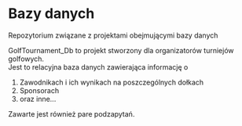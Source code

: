 # Bazy danych
Repozytorium związane z projektami obejmującymi bazy danych

GolfTournament_Db to projekt stworzony dla organizatorów turniejów golfowych.<br>
Jest to relacyjna baza danych zawierająca informację o <br>
<ol>
  <li>Zawodnikach i ich wynikach na poszczególnych dołkach</li>
  <li>Sponsorach</li>
  <li>oraz inne...</li>
  </ol>
Zawarte jest również pare podzapytań.
